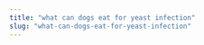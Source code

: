 ```yaml
---
title: "what can dogs eat for yeast infection"
slug: "what-can-dogs-eat-for-yeast-infection"
---
```


